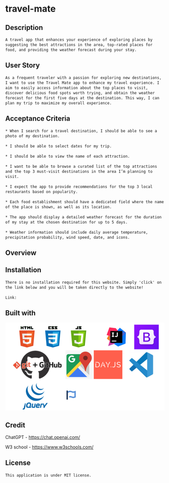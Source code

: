 # travel-mate

## Description

    A travel app that enhances your experience of exploring places by suggesting the best attractions in the area, top-rated places for food, and providing the weather forecast during your stay.

## User Story

    As a frequent traveler with a passion for exploring new destinations, I want to use the Travel Mate app to enhance my travel experience. I aim to easily access information about the top places to visit, discover delicious food spots worth trying, and obtain the weather forecast for the first five days at the destination. This way, I can plan my trip to maximize my overall experience.

## Acceptance Criteria

    * When I search for a travel destination, I should be able to see a photo of my destination.

    * I should be able to select dates for my trip.

    * I should be able to view the name of each attraction.

    * I want to be able to browse a curated list of the top attractions and the top 3 must-visit destinations in the area I’m planning to visit.

    * I expect the app to provide recommendations for the top 3 local restaurants based on popularity.

    * Each food establishment should have a dedicated field where the name of the place is shown, as well as its location.

    * The app should display a detailed weather forecast for the duration of my stay at the chosen destination for up to 5 days.

    * Weather information should include daily average temperature, precipitation probability, wind speed, date, and icons.

## Overview


## Installation

    There is no installation required for this website. Simply 'click' on the link below and you will be taken directly to the website!

    Link: 


## Built with


![Alt text](<assets/images/logos-tec.png>)

## Credit

ChatGPT - https://chat.openai.com/

W3 school - https://www.w3schools.com/

## License

    This application is under MIT license.